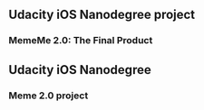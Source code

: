 ## Udacity iOS Nanodegree project

### MemeMe 2.0: The Final Product
## Udacity iOS Nanodegree
### Meme 2.0 project
